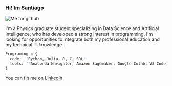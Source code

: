 ### Hi! Im Santiago

![Me for github](https://user-images.githubusercontent.com/117554261/272688290-b7b2a65d-4dbe-46df-bae4-845c26b6fd2c.png)

I'm a Physics graduate student specializing in Data Science and Artificial Intelligence, who has developed a strong interest in programming. I'm looking for opportunities to integrate both my professional education and my technical IT knowledge.

``` py
Programing = {
  code: ''Python, Julia, R, C, SQL''
  tools: ''Anaconda Navigator, Amazon Sagemaker, Google Colab, VS Code, Jupyter Notebook, R Studio''
}
```
You can fin me on [Linkedin](https://www.linkedin.com/in/santiago-escamilla-del-angel-93395627b/)
